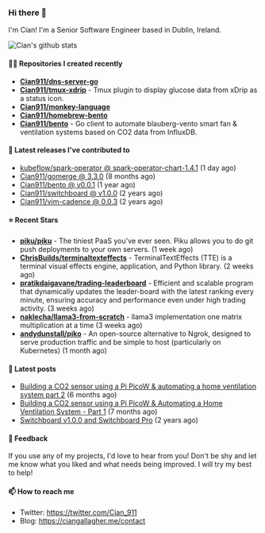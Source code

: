 ### Hi there 👋

I'm Cian! I'm a Senior Software Engineer based in Dublin, Ireland.

![Cian's github stats](https://github-readme-stats.vercel.app/api?username=CIan911&theme=dracula&show_icons=true)

#### 👨‍💻 Repositories I created recently
- **[Cian911/dns-server-go](https://github.com/Cian911/dns-server-go)**
- **[Cian911/tmux-xdrip](https://github.com/Cian911/tmux-xdrip)** - Tmux plugin to display glucose data from xDrip as a status icon.
- **[Cian911/monkey-language](https://github.com/Cian911/monkey-language)**
- **[Cian911/homebrew-bento](https://github.com/Cian911/homebrew-bento)**
- **[Cian911/bento](https://github.com/Cian911/bento)** - Go client to automate blauberg-vento smart fan &amp; ventilation systems based on CO2 data from InfluxDB.

#### 🚀 Latest releases I've contributed to


- [kubeflow/spark-operator @ spark-operator-chart-1.4.1](https://github.com/kubeflow/spark-operator/releases/tag/spark-operator-chart-1.4.1) (1 day ago)
- [Cian911/gomerge @ 3.3.0](https://github.com/Cian911/gomerge/releases/tag/3.3.0) (8 months ago)
- [Cian911/bento @ v0.0.1](https://github.com/Cian911/bento/releases/tag/v0.0.1) (1 year ago)
- [Cian911/switchboard @ v1.0.0](https://github.com/Cian911/switchboard/releases/tag/v1.0.0) (2 years ago)
- [Cian911/vim-cadence @ 0.0.3](https://github.com/Cian911/vim-cadence/releases/tag/0.0.3) (2 years ago)

#### ⭐ Recent Stars


- **[piku/piku](https://github.com/piku/piku)** - The tiniest PaaS you&#39;ve ever seen. Piku allows you to do git push deployments to your own servers. (1 week ago)
- **[ChrisBuilds/terminaltexteffects](https://github.com/ChrisBuilds/terminaltexteffects)** - TerminalTextEffects (TTE) is a terminal visual effects engine, application, and Python library. (2 weeks ago)
- **[pratikdaigavane/trading-leaderboard](https://github.com/pratikdaigavane/trading-leaderboard)** - Efficient and scalable program that dynamically updates the leader-board with the latest ranking every minute, ensuring accuracy and performance even under high trading activity. (3 weeks ago)
- **[naklecha/llama3-from-scratch](https://github.com/naklecha/llama3-from-scratch)** - llama3 implementation one matrix multiplication at a time (3 weeks ago)
- **[andydunstall/piko](https://github.com/andydunstall/piko)** - An open-source alternative to Ngrok, designed to serve production traffic and be simple to host (particularly on Kubernetes) (1 month ago)

#### 📄 Latest posts
- [Building a CO2 sensor using a Pi PicoW &amp; automating a home ventilation system part 2](https://ciangallagher.me/2023/11/27/Co2-sensor-using-tiny-go-part-2/) (6 months ago)
- [Building a CO2 sensor using a Pi PicoW &amp; Automating a Home Ventilation System - Part 1](https://ciangallagher.me/2023/11/04/custom-co2-sensor-using-using-pi-picow/) (7 months ago)
- [Switchboard v1.0.0 and Switchboard Pro](https://ciangallagher.me/2022/09/17/Switchboard-v1-and-pro/) (2 years ago)

#### 💬 Feedback

If you use any of my projects, I'd love to hear from you! Don't be shy and let me know what you liked
and what needs being improved. I will try my best to help!

#### 📫 How to reach me

- Twitter: https://twitter.com/Cian_911
- Blog: https://ciangallagher.me/contact
